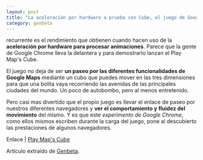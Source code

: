 ```yaml
---
layout: post
title: "La aceleración por hardware a prueba con Cube, el juego de Google"
category: genbeta
---
```




recurrente es el rendimiento que obtienen cuando hacen uso de la **aceleración
por hardware para procesar animaciones**. Parece que la gente de Google Chrome
lleva la delantera y para demostrarlo lanzan el Play Map's Cube.

El juego no deja de ser **un paseo por las diferentes funcionalidades de
Google Maps** mediante un cubo que puedes mover en las tres dimensiones para
que una bolita vaya recorriendo las avenidas de las principales ciudades del
mundo. Un poco de autobombo, pero al menos entretenido.

Pero casi mas divertido que el propio juego es llevar el enlace de paseo por
nuestros diferentes navegadores y **ver el comportamiento y fluidez del
movimiento** del mismo. Y es que este _experimento de Google Chrome_, como
ellos mismos escriben durante la carga del juego, pone al descubierto las
prestaciones de algunos navegadores.

Enlace | [Play Map's Cube](http://www.playmapscube.com/)

Artículo extraído de [Genbeta](http://www.genbeta.com).